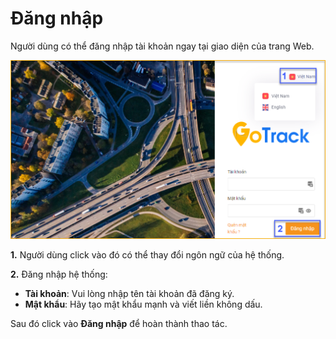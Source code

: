# Đăng nhập
Người dùng có thể đăng nhập tài khoản ngay tại giao diện của trang Web.

<span style="display:block;text-align:left">![Interface Web](/docs/assets/images/web-interface/users/GPS-gotrack_Login-3.png)


**1.** Người dùng click vào đó có thể thay đổi ngôn ngữ của hệ thống.

**2.** Đăng nhập hệ thống: 
- **Tài khoản**: Vui lòng nhập tên tài khoản đã đăng ký.
- **Mật khẩu**: Hãy tạo mật khẩu mạnh và viết liền không dấu.

Sau đó click vào **Đăng nhập** để hoàn thành thao tác. 


